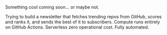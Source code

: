 Something cool coming soon... or maybe not.

Trying to build a newsletter that fetches trending repos from GitHub, scores and ranks it, and sends the best of it to
subscribers. Compute runs entirely on GitHub Actions. Serverless zero operational cost. Fully automated.
